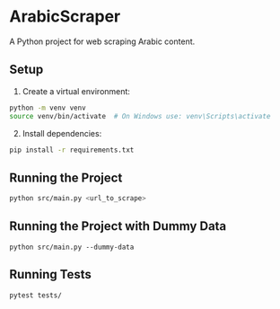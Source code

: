 # ArabicScraper

A Python project for web scraping Arabic content.

## Setup

1. Create a virtual environment:
```bash
python -m venv venv
source venv/bin/activate  # On Windows use: venv\Scripts\activate
```

2. Install dependencies:
```bash
pip install -r requirements.txt
```

## Running the Project

```bash
python src/main.py <url_to_scrape>
```

## Running the Project with Dummy Data
```
python src/main.py --dummy-data
```

## Running Tests

```bash
pytest tests/
```
